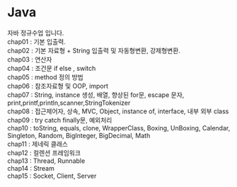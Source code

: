 # Java

자바 정규수업 입니다.   
chap01 : 기본 입출력.   
chap02 : 기본 자료형 + String 입출력 및 자동형변환, 강제형변환.   
chap03 : 연산자   
chap04 : 조건문 if else , switch   
chap05 : method 정의 방법   
chap06 : 참조자료형 및 OOP, import   
chap07 : String, instance 생성, 배열, 향상된 for문, escape 문자, print,printf,println,scanner,StringTokenizer   
chap08 : 접근제어자, 상속, MVC, Object, instance of, interface, 내부 외부 class   
chap09 : try catch finally문, 예외처리   
chap10 : toString, equals, clone, WrapperClass, Boxing, UnBoxing, Calendar, Singleton, Random, BigInteger, BigDecimal, Math   
chap11 : 제네릭 클래스 <T>   
chap12 : 컬렌션 프레임워크   
chap13 : Thread, Runnable   
chap14 : Stream   
chap15 : Socket, Client, Server  
